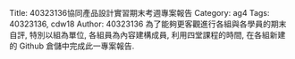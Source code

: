 Title: 40323136協同產品設計實習期末考週專案報告
Category: ag4
Tags: 40323136, cdw18
Author: 40323136
為了能夠更客觀進行各組與各學員的期末自評, 特別以組為單位, 各組員為內容建構成員, 利用四堂課程的時間, 在各組新建的 Github 倉儲中完成此一專案報告.

<!-- PELICAN_END_SUMMARY -->

